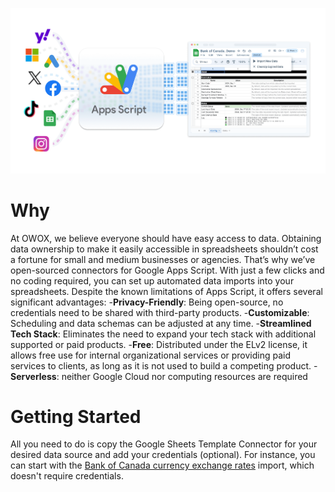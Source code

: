 ![alt text](image.png)
# Why
At OWOX, we believe everyone should have easy access to data.
Obtaining data ownership to make it easily accessible in spreadsheets shouldn’t cost a fortune for small and medium businesses or agencies. That’s why we’ve open-sourced connectors for Google Apps Script. With just a few clicks and no coding required, you can set up automated data imports into your spreadsheets. Despite the known limitations of Apps Script, it offers several significant advantages:
-**Privacy-Friendly**: Being open-source, no credentials need to be shared with third-party products.
-**Customizable**: Scheduling and data schemas can be adjusted at any time.
-**Streamlined Tech Stack**: Eliminates the need to expand your tech stack with additional supported or paid products.
-**Free**: Distributed under the ELv2 license, it allows free use for internal organizational services or providing paid services to clients, as long as it is not used to build a competing product.
-**Serverless**: neither Google Cloud nor computing resources are required


# Getting Started
All you need to do is copy the Google Sheets Template Connector for your desired data source and add your credentials (optional). For instance, you can start with the [Bank of Canada currency exchange rates](https://docs.google.com/spreadsheets/d/1yHHAUhH9OeFoIULGDmWUSAkfVmjb8eY4XeHzbYvu14s/edit?gid=1242480076) import, which doesn't require credentials.


